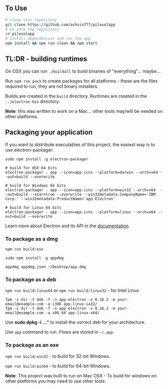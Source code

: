 ## To Use

```bash
# Clone this repository
git clone https://github.com/ashvin777/pilosolapp
# Go into the repository
cd pilosolapp
# Install dependencies and run the app
npm install && npm run clean && npm start
```

## TL:DR - building runtimes

On OSX you can run `./buildall` to build binaries of "everything"... maybe...

Run `npm run pack` to create packages for all platforms - these are the files required to run, they are not binary installers.

Builds are created in the `build` directory. Runtimes are created in the `../electron-bin` directory.

**Note**: this was written to work on a Mac... other tools may/will be needed on other platforms.

## Packaging your application

If you want to distribute executables of this project, the easiest way is to use electron-packager:

```
sudo npm install -g electron-packager

# build for OSX 64 bits
electron-packager . app --icon=app.icns --platform=darwin --arch=x64 --out=build --overwrite

# build for Windows 64 bits
electron-packager . app --icon=app.icns --platform=win32 --arch=x64  --out=build --asar=true --overwrite --win32metadata.CompanyName='IBM Corp.' --win32metadata.ProductName='app Electron'

# build for Linux 64 bits
electron-packager . app --icon=app.icns --platform=linux --arch=x64 --out=build --overwrite
```

Learn more about Electron and its API in the [documentation](http://electron.atom.io/docs/latest).


### To package as a dmg

`npm run build:osx`

    sudo npm install -g appdmg

    appdmg appdmg.json ~/Desktop/app.dmg


### To package as a deb

`npm run build:linux64` or `npm run build:linux32` - for Intel Linux

    fpm -s dir -t deb -f -n app-electron -v 0.16.2 -m your-email@example.com -a i386 app-linux-ia32/
    fpm -s dir -t deb -f -n app-electron -v 0.16.2 -m your-email@example.com -a x86_64 app-linux-x64/

Use **sudo dpkg -i ...*** to install the correct deb for your architecture.

Use `app` command to run. Flows are stored in `~/.app`.


### To package as an exe

`npm run build:win32` - to build for 32-bit Windows.

`npm run build:win64` - to build for 64-bit Windows.

**Note**: This project was built to run on Mac OSX - To build for windows on other platforms you may need to use other tools.
